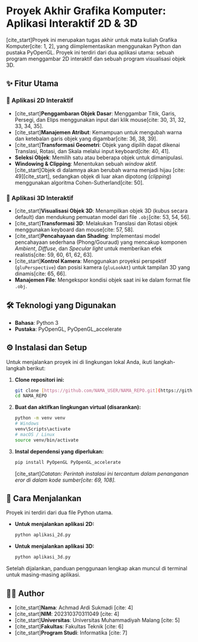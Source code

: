 # Proyek Akhir Grafika Komputer: Aplikasi Interaktif 2D & 3D

[cite_start]Proyek ini merupakan tugas akhir untuk mata kuliah Grafika Komputer[cite: 1, 2], yang diimplementasikan menggunakan Python dan pustaka PyOpenGL. Proyek ini terdiri dari dua aplikasi utama: sebuah program menggambar 2D interaktif dan sebuah program visualisasi objek 3D.

## ✨ Fitur Utama

### 🎨 Aplikasi 2D Interaktif
- [cite_start]**Penggambaran Objek Dasar**: Menggambar Titik, Garis, Persegi, dan Elips menggunakan input dari klik mouse[cite: 30, 31, 32, 33, 34, 35].
- [cite_start]**Manajemen Atribut**: Kemampuan untuk mengubah warna dan ketebalan garis objek yang digambar[cite: 36, 38, 39].
- [cite_start]**Transformasi Geometri**: Objek yang dipilih dapat dikenai Translasi, Rotasi, dan Skala melalui input keyboard[cite: 40, 41].
- **Seleksi Objek**: Memilih satu atau beberapa objek untuk dimanipulasi.
- **Windowing & Clipping**: Menentukan sebuah *window* aktif. [cite_start]Objek di dalamnya akan berubah warna menjadi hijau [cite: 49][cite_start], sedangkan objek di luar akan dipotong (*clipping*) menggunakan algoritma Cohen-Sutherland[cite: 50].

### 🧊 Aplikasi 3D Interaktif
- [cite_start]**Visualisasi Objek 3D**: Menampilkan objek 3D (kubus secara default) dan mendukung pemuatan model dari file `.obj`[cite: 53, 54, 56].
- [cite_start]**Transformasi 3D**: Melakukan Translasi dan Rotasi objek menggunakan keyboard dan mouse[cite: 57, 58].
- [cite_start]**Pencahayaan dan Shading**: Implementasi model pencahayaan sederhana (Phong/Gouraud) yang mencakup komponen *Ambient*, *Diffuse*, dan *Specular light* untuk memberikan efek realistis[cite: 59, 60, 61, 62, 63].
- [cite_start]**Kontrol Kamera**: Menggunakan proyeksi perspektif (`gluPerspective`) dan posisi kamera (`gluLookAt`) untuk tampilan 3D yang dinamis[cite: 65, 66].
- **Manajemen File**: Mengekspor kondisi objek saat ini ke dalam format file `.obj`.

## 🛠️ Teknologi yang Digunakan
- **Bahasa**: Python 3
- **Pustaka**: PyOpenGL, PyOpenGL_accelerate

## ⚙️ Instalasi dan Setup

Untuk menjalankan proyek ini di lingkungan lokal Anda, ikuti langkah-langkah berikut:

1.  **Clone repositori ini:**
    ```sh
    git clone [https://github.com/NAMA_USER/NAMA_REPO.git](https://github.com/NAMA_USER/NAMA_REPO.git)
    cd NAMA_REPO
    ```

2.  **Buat dan aktifkan lingkungan virtual (disarankan):**
    ```sh
    python -m venv venv
    # Windows
    venv\Scripts\activate
    # macOS / Linux
    source venv/bin/activate
    ```

3.  **Instal dependensi yang diperlukan:**
    ```sh
    pip install PyOpenGL PyOpenGL_accelerate
    ```
    [cite_start]*Catatan: Perintah instalasi ini tercantum dalam penanganan eror di dalam kode sumber[cite: 69, 108].*

## 🚀 Cara Menjalankan

Proyek ini terdiri dari dua file Python utama.

- **Untuk menjalankan aplikasi 2D:**
  ```sh
  python aplikasi_2d.py
  ```

- **Untuk menjalankan aplikasi 3D:**
  ```sh
  python aplikasi_3d.py
  ```
Setelah dijalankan, panduan penggunaan lengkap akan muncul di terminal untuk masing-masing aplikasi.

## 👨‍💻 Author

- [cite_start]**Nama**: Achmad Ardi Sukmadi [cite: 4]
- [cite_start]**NIM**: 202310370311049 [cite: 4]
- [cite_start]**Universitas**: Universitas Muhammadiyah Malang [cite: 5]
- [cite_start]**Fakultas**: Fakultas Teknik [cite: 6]
- [cite_start]**Program Studi**: Informatika [cite: 7]

